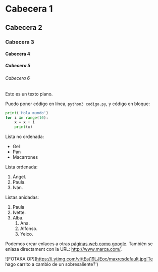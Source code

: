 # Cabecera 1

## Cabecera 2

### Cabecera 3

#### Cabecera 4

##### Cabecera 5

###### Cabecera 6

Esto es un texto plano.

Puedo poner código en línea, `python3 codigo.py`, y código en bloque:

```python
print('Hola mundo')
for i in range(10):
    x = x + i
    print(x)
```

Lista no ordenada: 
* Gel
* Pan
* Macarrones

Lista ordenada:

1. Ángel.
2. Paula.
3. Iván.

Listas anidadas:

1. Paula
2. Ivette.
3. Alba.
    1. Ana.
    2. Alfonso.
    3. Yeico.

Podemos crear enlaces a otras [páginas web como google](http://google.com). También se enlaza directament con la URL: http://www.marca.com/.

![FOTAKA OP](https://i.ytimg.com/vi/tEaj19LJEoc/maxresdefault.jpg'Te hago carrito a cambio de un sobresaliente?')
